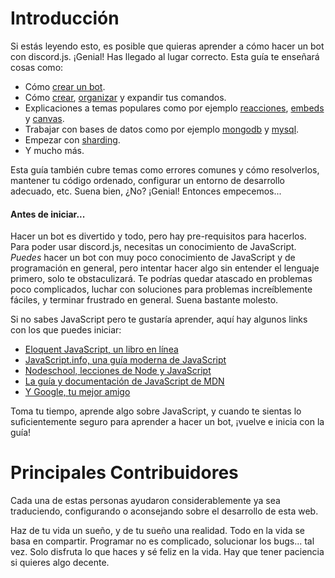 # Introducción

Si estás leyendo esto, es posible que quieras aprender a cómo hacer un bot con discord.js. ¡Genial! Has llegado al lugar correcto.
Esta guía te enseñará cosas como:
- Cómo [crear un bot](/preparaciones/instalación-de-nodejs-y-discordjs.md).
- Cómo [crear](/creando-tu-bot/poniendo-en-marcha-tu-bot.md), [organizar](/usando-gestores/gestor-de-comandos.md) y expandir tus comandos.
- Explicaciones a temas populares como por ejemplo [reacciones](/temas-populares/reacciones.md), [embeds](/temas-populares/incrustaciones.md) y [canvas](/miscelaneo/canvas.md).
- Trabajar con bases de datos como por ejemplo [mongodb](/bases-de-datos/manejando-mongodb.md) y [mysql](/bases-de-datos/manejando-mysql.md).
- Empezar con [sharding](/sharding/getting-started.md).
- Y mucho más.

Esta guía también cubre temas como errores comunes y cómo resolverlos, mantener tu código ordenado, configurar un entorno de desarrollo adecuado, etc.
Suena bien, ¿No? ¡Genial! Entonces empecemos...

#### Antes de iniciar...

Hacer un bot es divertido y todo, pero hay pre-requisitos para hacerlos. Para poder usar discord.js, necesitas un conocimiento de JavaScript. *Puedes* hacer un bot con muy poco conocimiento de JavaScript y de programación en general, pero intentar hacer algo sin entender el lenguaje primero, solo te obstaculizará. Te podrías quedar atascado en problemas poco complicados, luchar con soluciones para problemas increíblemente fáciles, y terminar frustrado en general. Suena bastante molesto.

Si no sabes JavaScript pero te gustaría aprender, aquí hay algunos links con los que puedes iniciar:
* [Eloquent JavaScript, un libro en línea](https://eloquentjs-es.thedojo.mx/)
* [JavaScript.info, una guía moderna de JavaScript](https://es.javascript.info/)
* [Nodeschool, lecciones de Node y JavaScript](https://nodeschool.io/es/)
* [La guía y documentación de JavaScript de MDN](https://developer.mozilla.org/es/docs/Web/JavaScript)
* [Y Google, tu mejor amigo](https://google.com)

Toma tu tiempo, aprende algo sobre JavaScript, y cuando te sientas lo suficientemente seguro para aprender a hacer un bot, ¡vuelve e inicia con la guía!

# Principales Contribuidores

Cada una de estas personas ayudaron considerablemente ya sea traduciendo, configurando o aconsejando sobre el desarrollo de esta web.

<DiscordMessages>
	<DiscordMessage profile="kirzu">Haz de tu vida un sueño, y de tu sueño una realidad.</DiscordMessage>
	<DiscordMessage profile="awoo">Todo en la vida se basa en compartir.</DiscordMessage>
	<DiscordMessage profile="socram">Programar no es complicado, solucionar los bugs... tal vez.</DiscordMessage>
	<DiscordMessage profile="nejire">Solo disfruta lo que haces y sé feliz en la vida.</DiscordMessage>
	<DiscordMessage profile="andre">Hay que tener paciencia si quieres algo decente.</DiscordMessage>
</DiscordMessages>
